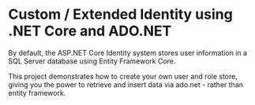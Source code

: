 # Custom / Extended Identity using .NET Core and ADO.NET

By default, the ASP.NET Core Identity system stores user information in a SQL Server database using Entity Framework Core.

This project demonstrates how to create your own user and role store, giving you the power to retrieve and insert data via ado.net - rather than entity framework.
